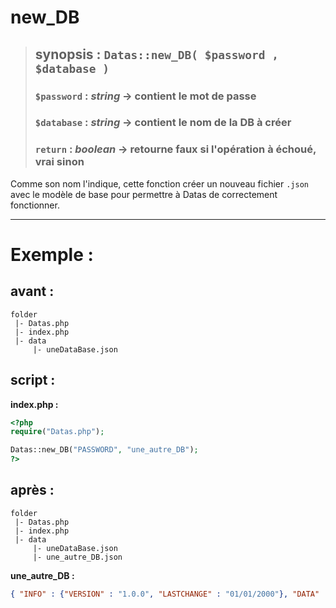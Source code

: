 # new_DB

> ## synopsis : `Datas::new_DB( $password , $database )`
> ### `$password` : *string* -> contient le mot de passe
> ### `$database` : *string* -> contient le nom de la DB à créer
> ### `return` : *boolean* -> retourne faux si l'opération à échoué, vrai sinon

Comme son nom l'indique, cette fonction créer un nouveau fichier `.json` avec le modèle de base pour permettre à Datas de correctement fonctionner.

---

# Exemple : 

## avant :

```
folder
 |- Datas.php
 |- index.php
 |- data
     |- uneDataBase.json
```

## script :

**index.php :**
```php
<?php
require("Datas.php");

Datas::new_DB("PASSWORD", "une_autre_DB");
?>
```

## après :

```
folder
 |- Datas.php
 |- index.php
 |- data
     |- uneDataBase.json
     |- une_autre_DB.json
```

**une_autre_DB :**
```JSON
{ "INFO" : {"VERSION" : "1.0.0", "LASTCHANGE" : "01/01/2000"}, "DATA" : []}
```